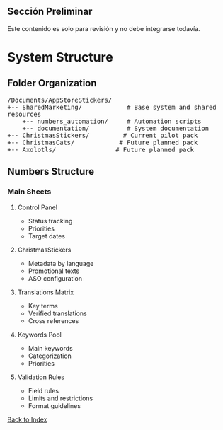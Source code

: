 <!-- PRELIMINAR: No integrar aún, solo para revisión -->
<section id="preliminar" class="revisar-solo">
    <h2>Sección Preliminar</h2>
    <p>Este contenido es solo para revisión y no debe integrarse todavía.</p>
</section>

# System Structure

## Folder Organization

<pre style="overflow-x: auto; white-space: pre-wrap;">
/Documents/AppStoreStickers/
+-- SharedMarketing/            # Base system and shared resources
    +-- numbers_automation/     # Automation scripts
    +-- documentation/          # System documentation
+-- ChristmasStickers/         # Current pilot pack
+-- ChristmasCats/            # Future planned pack
+-- Axolotls/                # Future planned pack
</pre>

## Numbers Structure

### Main Sheets

1. Control Panel
   * Status tracking
   * Priorities
   * Target dates

2. ChristmasStickers
   * Metadata by language
   * Promotional texts
   * ASO configuration

3. Translations Matrix
   * Key terms
   * Verified translations
   * Cross references

4. Keywords Pool
   * Main keywords
   * Categorization
   * Priorities

5. Validation Rules
   * Field rules
   * Limits and restrictions
   * Format guidelines

[Back to Index](index.md)